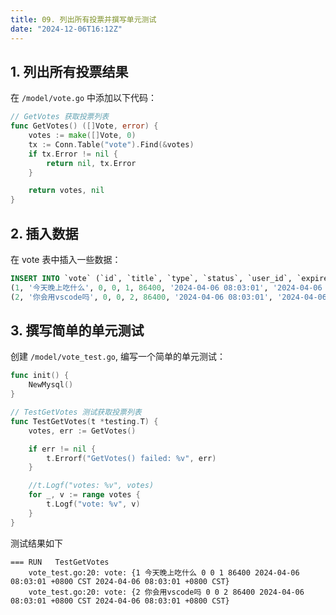 ```yaml
---
title: 09. 列出所有投票并撰写单元测试
date: "2024-12-06T16:12Z"
---
```


## 1. 列出所有投票结果

在 `/model/vote.go` 中添加以下代码：

```go
// GetVotes 获取投票列表
func GetVotes() ([]Vote, error) {
	votes := make([]Vote, 0)
	tx := Conn.Table("vote").Find(&votes)
	if tx.Error != nil {
		return nil, tx.Error
	}

	return votes, nil
}
```

## 2. 插入数据

在 vote 表中插入一些数据：

```sql
INSERT INTO `vote` (`id`, `title`, `type`, `status`, `user_id`, `expired_in`, `created_time`, `updated_time`) VALUES
(1, '今天晚上吃什么', 0, 0, 1, 86400, '2024-04-06 08:03:01', '2024-04-06 08:03:01'),
(2, '你会用vscode吗', 0, 0, 2, 86400, '2024-04-06 08:03:01', '2024-04-06 08:03:01');
```

## 3. 撰写简单的单元测试

创建 `/model/vote_test.go`, 编写一个简单的单元测试：

```go
func init() {
	NewMysql()
}

// TestGetVotes 测试获取投票列表
func TestGetVotes(t *testing.T) {
	votes, err := GetVotes()

	if err != nil {
		t.Errorf("GetVotes() failed: %v", err)
	}

	//t.Logf("votes: %v", votes)
	for _, v := range votes {
		t.Logf("vote: %v", v)
	}
}
```

测试结果如下

```log
=== RUN   TestGetVotes
    vote_test.go:20: vote: {1 今天晚上吃什么 0 0 1 86400 2024-04-06 08:03:01 +0800 CST 2024-04-06 08:03:01 +0800 CST}
    vote_test.go:20: vote: {2 你会用vscode吗 0 0 2 86400 2024-04-06 08:03:01 +0800 CST 2024-04-06 08:03:01 +0800 CST}
```
